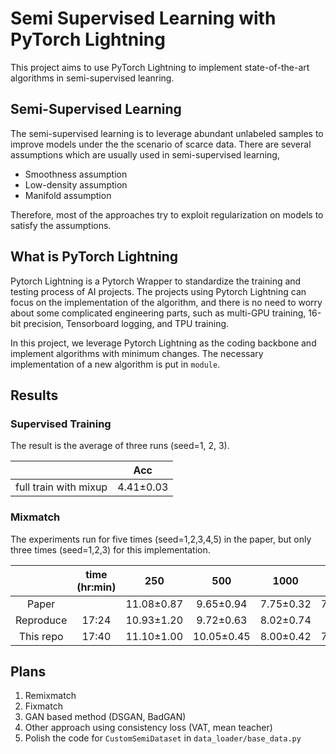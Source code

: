 # Semi Supervised Learning with PyTorch Lightning

This project aims to use PyTorch Lightning to implement state-of-the-art algorithms in semi-supervised leanring.

## Semi-Supervised Learning
The semi-supervised learning is to leverage abundant unlabeled samples to improve models under the the scenario of scarce data. There are several assumptions which are usually used in semi-supervised learning,

* Smoothness assumption
* Low-density assumption
* Manifold assumption

Therefore, most of the approaches try to exploit regularization on models to satisfy the assumptions. 

<!-- ***State of the art methods:*** <br/>
[Fixmatch](https://arxiv.org/pdf/2001.07685.pdf) <br/>
[NoisyStudent](https://arxiv.org/pdf/1911.04252.pdf) <br/> -->


## What is PyTorch Lightning
Pytorch Lightning is a Pytorch Wrapper to standardize the training and testing process of AI projects. The projects using Pytorch Lightning can focus on the implementation of the algorithm, and there is no need to worry about some complicated engineering parts, such as multi-GPU training, 16-bit precision, Tensorboard logging, and TPU training.

In this project, we leverage Pytorch Lightning as the coding backbone and implement algorithms with minimum changes. The necessary implementation of a new algorithm is put in `module`.

<!--Over the past few years, I usually spent lots of time reading non-core codes of every project. Although it's good to learn better coding logic/styles from other people, I hope I could get the critical points of every implementation faster. Therefore, I become a supporter of Pytorch Lightning and initiate this project with it.-->

## Results

### Supervised Training
The result is the average of three runs (seed=1, 2, 3).

|                         | Acc       |
|   :---:                 |  :---:    |
| full train with mixup   | 4.41±0.03 |

### Mixmatch

The experiments run for five times (seed=1,2,3,4,5) in the paper, but only three times (seed=1,2,3) for this implementation.


|           | time (hr:min) | 250      | 500      | 1000    | 2000    | 4000    |
|     :---: | :---:         | :---:    | :---:    | :---:   | :---:   | :---:   |
| Paper     |               |11.08±0.87|9.65±0.94 |7.75±0.32|7.03±0.15|6.24±0.06|
| Reproduce |17:24          |10.93±1.20|9.72±0.63 |8.02±0.74| -       | -       |
| This repo |17:40          |11.10±1.00|10.05±0.45|8.00±0.42|7.13±0.13|6.22±0.08|


<!-- | This repo     |11.32±0.67|10.57±0.42|9.08±0.68|7.86±0.52|6.67±0.27|
| This repo(NoV)|12.12±0.62|9.84±0.69|8.30±0.40|7.34±0.22|6.57±0.14|
| NoV FS        |11.02±0.95|9.59±0.70|8.65±0.35|7.48±0.43|6.52±0.08|   
| This repo |      |11.28±1.15|10.27±0.14|8.55±0.14|7.55±0.24|6.40±0.03|  
| (Batch))) |17:40 |11.10±1.00|10.05±0.45|8.13±0.71|7.16±0.22|6.22±0.08|
| (Batch_2)))|17:40 |11.69±0.80|10.06±0.75|8.00±0.42|7.13±0.13|6.28±0.17| -->

## Plans 

1. Remixmatch
2. Fixmatch
3. GAN based method (DSGAN, BadGAN)
4. Other approach using consistency loss (VAT, mean teacher)
5. Polish the code for `CustomSemiDataset` in `data_loader/base_data.py`
